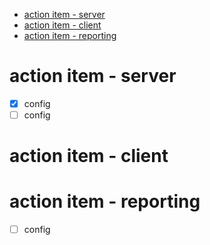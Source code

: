 - [action item - server](#action-item---server)
- [action item - client](#action-item---client)
- [action item - reporting](#action-item---reporting)


# action item - server

- [x] config  
- [ ] config  

# action item - client

# action item - reporting

- [ ] config  


